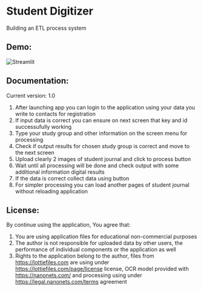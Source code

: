 # Student Digitizer
Building an ETL process system

## Demo:
![Streamlit](https://user-images.githubusercontent.com/44023937/158234774-d0f706b5-3162-4963-ac70-ec7076f384e3.gif)

## Documentation:
Current version: 1.0

1. After launching app you can login to the application using your data you write to contacts for registration
2. If input data is correct you can ensure on next screen that key and id successufully working
3. Type your study group and other information on the screen menu for processing
4. Check if output results for chosen study group is correct and move to the next screen
5. Upload clearly 2 images of student journal and click to process button
6. Wait until all processing will be done and check output with some additional information digital results
7. If the data is correct collect data using button
8. For simpler processing you can load another pages of student journal without reloading application

## License:
By continue using the application, You agree that:
1. You are using application files for educational non-commercial purposes
2. The author is not responsible for uploaded data by other users, the performance of individual components or the application as well
3. Rights to the application belong to the author, files from https://lottiefiles.com are using under https://lottiefiles.com/page/license license, OCR model provided with https://nanonets.com/ and processing using under https://legal.nanonets.com/terms agreement
